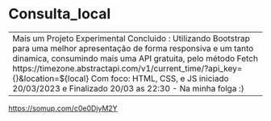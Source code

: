 ﻿# Consulta_local

<table>
<tr>
<td>
	Mais um Projeto Experimental Concluido : Utilizando Bootstrap para uma melhor apresentação de forma responsiva e um tanto dinamica, consumindo mais uma API gratuita, 
	pelo método Fetch
	https://timezone.abstractapi.com/v1/current_time/?api_key={}&location=${local}
	Com foco: HTML, CSS, e JS
	iniciado 20/03/2023 e Finalizado 20/03 as 22:30 - Na minha folga :)  

</td>
</tr>
</table>




https://somup.com/c0e0DjyM2Y

